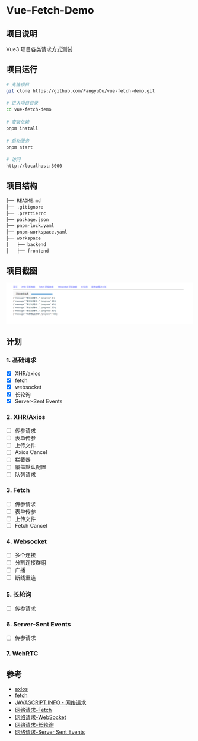 # Vue-Fetch-Demo

## 项目说明
Vue3 项目各类请求方式测试

## 项目运行

```bash
# 克隆项目
git clone https://github.com/FangyuDu/vue-fetch-demo.git

# 进入项目目录
cd vue-fetch-demo

# 安装依赖
pnpm install

# 启动服务
pnpm start

# 访问
http://localhost:3000
```

## 项目结构

```bash
├── README.md
├── .gitignore
├── .prettierrc
├── package.json
├── pnpm-lock.yaml
├── pnpm-workspace.yaml
├── workspace
│   ├── backend
│   ├── frontend

```

## 项目截图
![截图](./assets/shoot.png)

## 计划
### 1. 基础请求
- [x] XHR/axios
- [x] fetch
- [x] websocket
- [x] 长轮询
- [x] Server-Sent Events

### 2. XHR/Axios
- [ ] 传参请求
- [ ] 表单传参
- [ ] 上传文件
- [ ] Axios Cancel
- [ ] 拦截器
- [ ] 覆盖默认配置
- [ ] 队列请求

### 3. Fetch
- [ ] 传参请求
- [ ] 表单传参
- [ ] 上传文件
- [ ] Fetch Cancel

### 4. Websocket
- [ ] 多个连接
- [ ] 分割连接群组
- [ ] 广播
- [ ] 断线重连

### 5. 长轮询
- [ ] 传参请求

### 6. Server-Sent Events
- [ ] 传参请求

### 7. WebRTC

## 参考
- [axios](https://axios-http.com/docs/intro)
- [fetch](https://developer.mozilla.org/zh-CN/docs/Web/API/Fetch_API)
- [JAVASCRIPT.INFO - 网络请求](https://zh.javascript.info/network)
- [网络请求-Fetch](https://zh.javascript.info/fetch)
- [网络请求-WebSocket](https://zh.javascript.info/websocket)
- [网络请求-长轮询](https://zh.javascript.info/long-polling)
- [网络请求-Server Sent Events](https://zh.javascript.info/server-sent-events)

